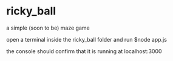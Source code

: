 # ricky_ball
a simple (soon to be) maze game

open a terminal inside the ricky_ball folder and run $node app.js

the console should confirm that it is running at localhost:3000
